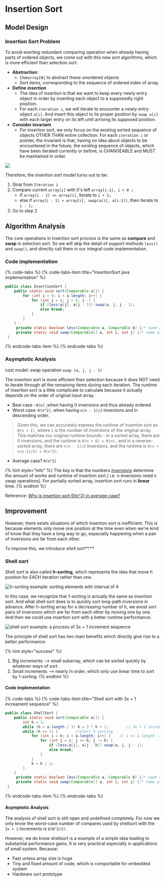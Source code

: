 # Insertion Sort

## Model Design

### Insertion Sort Problem

To avoid exerting redundant comparing operation when already having parts of ordered objects, we come out with this new sort algorithms, which is more efficient than selection sort.

* **Abstraction**: 
  * Use`array[N]` to abstract these unordered objects 
  * Sort items, corresponding to the sequence of ordered index of array.
* **Define** _**insertion**_
  * The idea of insertion is that we want to keep every newly entry object in order by inserting each object to a supposedly right position.
  * For each `iteration i`, we will iterate to encounter a newly entry object `a[i]`. And insert this object to its proper position by `swap a[i]` with each larger entry on its left until arriving its supposed position.
* **Consider invariant**
  * For insertion sort, we only focus on the existing sorted sequence of objects OTHER THAN entire   collection. For each `iteration i` or pointer, the invariant is that, having no idea about  objects to be encountered in the future,  the existing sequence of objects, which have been iterated currently or before, is CHANGEABLE and MUST be maintained in order. 

![](.gitbook/assets/image%20%2811%29.png)

Therefore, the insertion sort model turns out to be:

1. Strat from `Iteration i`
2. Compare current `array[i]` with it's left `array[i-1], i > 0 ;`
   * if `array[i - 1] <= array[i]`, iterate to `i + 1;`
   * else if `array[i - 1] > array[i], swap(a[i], a[i-1])`, then iterate to `i - 1;`
3. Go to step 2

## Algorithm Analysis

The core operations in insertion sort process is the same as  **compare** and **swap** in selection sort. So we will skip the detail of support methods `less()` and `swap()`, and directly call them in our integral code implementation.

### Code implementation

{% code-tabs %}
{% code-tabs-item title="InsertionSort java implementation" %}
```java
public class InsertionSort {
    public static void sort(Comparable a[]) {
        for (int i = 0; i < a.length; i++) {
            for (int j = i; j > 0; j--) {
                if (less(a[j], a[j - 1]) swap(a, j, j - 1);
                else break;
            }
        }
    }       
     private static boolean less(Comparable a, Comparable b) {/* saem as selection sort */}
     private static void swap(Comparable[] a, int i, int j) {/* same as selection sort */}
 }
```
{% endcode-tabs-item %}
{% endcode-tabs %}

### Asymptotic Analysis

cost model: swap operation `swap (a, j, j - 1)`

The insertion sort is more efficient than selection because it does NOT need to iterate through all the remaining items during each iteration. The runtime of insertion sort is a little complicate to calculate because it actually  depends on the order of original input array. 

* Best case : `Θ(n)` ,when having 0 inversions and thus already ordered
* Worst case: `Θ(n^2)`,  when having `n(n - 1)/2` inversions and in descending order.

> Given this, we can accurately express the runtime of insertion sort as `Θ(n + I)`, where `I` is the number of inversions of the original array. This matches our original runtime bounds - in a sorted array, there are 0 inversions, and the runtime is `Θ(n + 0) = Θ(n),` and in a reverse-sorted array, there are `n(n - 1)/2` inversions, and the runtime is `Θ(n + n(n-1)/2) = Θ(n^2)`.

* Average case? `Θ(n^2)`

{% hint style="info" %}
The key is that the numbers [_inversions_](https://en.wikipedia.org/wiki/Inversion_%28discrete_mathematics%29) determine the amount of works and runtime of insertion sort.\( i.e. n inversions need n swap operations\). For partially sorted array, insertion sort runs in **linear** time.
{% endhint %}

Reference: [Why is insertion sort Θ\(n^2\) in average case?](https://stackoverflow.com/questions/17055341/why-is-insertion-sort-%CE%98n2-in-the-average-case)

## Improvement

However, there exists situations of which insertion sort is inefficient. This is because elements only move one position at the time even when we're kind of know that they have a long way to go, especially happening when a pair of inversions are far from each other.

To improve this, we introduce _shell sort**.**_

### Shell sort

Shell sort is also called _**h-sorting,**_ which represents the idea that move h position for EACH iteration rather than one.

![h-sorting example: sorting elements with interval of 4](.gitbook/assets/image%20%2828%29.png)

In this case, we recognize that 1-sorting is actually the same as insertion sort. And what shell sort does is to quickly sort long-path inversions in advance. After h-sorting array for a decreasing number of h,  we avoid sort pairs of inversions which are far from each other by moving one by one. And then we could use insertion sort with a better runtime performance.

![shell sort example: a process of 3x + 1 increment sequence](.gitbook/assets/image%20%2841%29.png)

The principle of shell sort has two main benefits which directly give rise to a better performance:

{% hint style="success" %}
1. Big increments  --&gt; small subarray, which can be sorted quickly by whatever ways of sort.
2. Small increments --&gt; nearly in order, which only use linear time to sort by 1-sorting.
{% endhint %}

####  Code implementation

{% code-tabs %}
{% code-tabs-item title="Shell sort with 3x + 1 increament sequence" %}
```java
public class ShellSort {
    public static void sort(Comparable a[]) {
        int h = 1;
        while (h < a.length / 3) h = 3 * h + 1;        // 3x + 1 increment sequence
        while (h >= 1) {        //start h-sorting
            for (int i = h; i < a.length; i++) {    // i <= a.length -1 
                for (int j = i; j >= h; j -= h) {
                    if (less(a[j], a[j - h]) swap(a, j, j - 1);
                    else break;
                }
            }
            h = h / 3;
        }
    }       
     private static boolean less(Comparable a, Comparable b) {/* saem as selection sort */}
     private static void swap(Comparable[] a, int i, int j) {/* same as selection sort */}
 }
```
{% endcode-tabs-item %}
{% endcode-tabs %}

#### Asymptotic Analysis

The analysis of shell sort is still open and undefined  completely. For now we only know the worst-case number of compares used by shellsort with the `3x + 1` increments is `O(N^3/2).`

However,  we do know shellsort is a example of a simple idea leading to substantial performance gains. It is very practical especially in applications of small system. Because:

* Fast unless array size is huge
* Tiny and fixed amount of code, which is comportable for embedded system
* Hardware sort prototype

